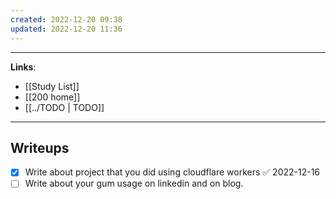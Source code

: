 ```yaml
---
created: 2022-12-20 09:38
updated: 2022-12-20 11:36
---
```

---
**Links**: 
- [[Study List]]
- [[200 home]]
- [[../TODO | TODO]]

---
## Writeups
- [x] Write about project that you did using cloudflare workers ✅ 2022-12-16
- [ ] Write about your gum usage on linkedin and on blog.